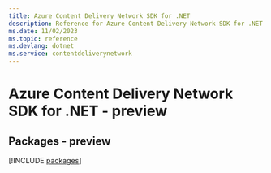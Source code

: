 ```yaml
---
title: Azure Content Delivery Network SDK for .NET
description: Reference for Azure Content Delivery Network SDK for .NET
ms.date: 11/02/2023
ms.topic: reference
ms.devlang: dotnet
ms.service: contentdeliverynetwork
---
```

# Azure Content Delivery Network SDK for .NET - preview
## Packages - preview
[!INCLUDE [packages](content-delivery-network-index.md)]